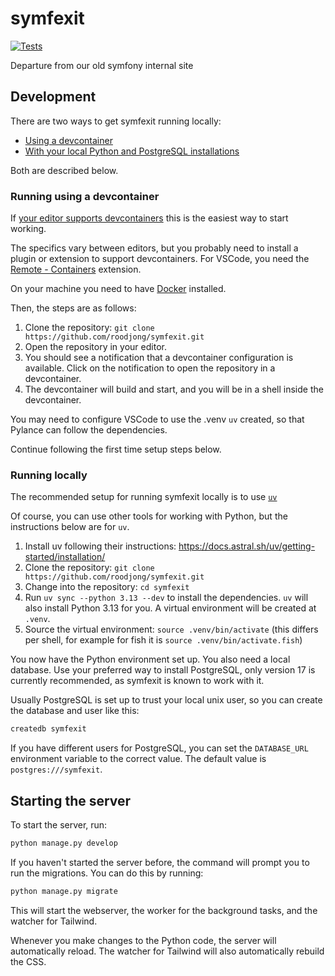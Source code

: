 # symfexit

[![Tests](https://github.com/roodjong/symfexit/actions/workflows/test.yml/badge.svg)](https://github.com/roodjong/symfexit/actions/workflows/test.yml)

Departure from our old symfony internal site

## Development

There are two ways to get symfexit running locally:
- [Using a devcontainer](#running-using-a-devcontainer)
- [With your local Python and PostgreSQL installations](#running-locally)

Both are described below.


### Running using a devcontainer

If [your editor supports devcontainers](https://containers.dev/supporting#editors) this is the easiest way to start working.

The specifics vary between editors, but you probably need to install a plugin or extension to support devcontainers.
For VSCode, you need the [Remote - Containers](https://marketplace.visualstudio.com/items?itemName=ms-vscode-remote.remote-containers) extension.

On your machine you need to have [Docker](https://docs.docker.com/get-docker/) installed.

Then, the steps are as follows:
1. Clone the repository: `git clone https://github.com/roodjong/symfexit.git`
2. Open the repository in your editor.
3. You should see a notification that a devcontainer configuration is available. Click on the notification to open the repository in a devcontainer.
4. The devcontainer will build and start, and you will be in a shell inside the devcontainer.

You may need to configure VSCode to use the .venv `uv` created, so that Pylance can follow the dependencies.

Continue following the first time setup steps below.


### Running locally

The recommended setup for running symfexit locally is to use [`uv`](https://docs.astral.sh/uv/)

Of course, you can use other tools for working with Python, but the instructions below are for `uv`.

1. Install uv following their instructions: https://docs.astral.sh/uv/getting-started/installation/
2. Clone the repository: `git clone https://github.com/roodjong/symfexit.git`
3. Change into the repository: `cd symfexit`
4. Run `uv sync --python 3.13 --dev` to install the dependencies. `uv` will also install Python 3.13 for you. A virtual environment will be created at `.venv`.
5. Source the virtual environment: `source .venv/bin/activate` (this differs per shell, for example for fish it is `source .venv/bin/activate.fish`)

You now have the Python environment set up.
You also need a local database.
Use your preferred way to install PostgreSQL, only version 17 is currently recommended, as symfexit is known to work with it.

Usually PostgreSQL is set up to trust your local unix user, so you can create the database and user like this:

```bash
createdb symfexit
```

If you have different users for PostgreSQL, you can set the `DATABASE_URL` environment variable to the correct value.
The default value is `postgres:///symfexit`.


## Starting the server

To start the server, run:

```bash
python manage.py develop
```

If you haven't started the server before, the command will prompt you to run the migrations.
You can do this by running:

```bash
python manage.py migrate
```

This will start the webserver, the worker for the background tasks, and the watcher for Tailwind.

Whenever you make changes to the Python code, the server will automatically reload.
The watcher for Tailwind will also automatically rebuild the CSS.
